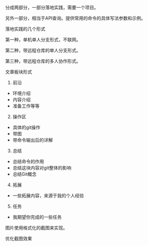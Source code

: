 
分成两部分，一部分落地实践，需要一个项目。

另外一部分，相当于API查询。提供常用的命令的具体写法参数和示例。

落地实践的几个形式

第一种，单机单人分支形式，不联网。

第二种，带远程仓库的单人分支形式。

第三种，带远程仓库的多人协作形式。

文章板块形式

1. 前沿

- 环境介绍
- 内容介绍
- 准备工作等等

2. 操作区

 - 具体的git操作
 - 带图
 - 带命令输出后的详解

3. 总结

- 总结命令的作用
- 总结这块内容对git整体的影响
- 总结Git概念

4. 拓展

- 一些拓展内容，来源于我的个人经验

5. 任务

- 我期望你完成的一些任务


图片使用格式化的截图来实现。

优化截图效果

